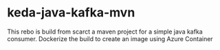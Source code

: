 # keda-java-kafka-mvn

This rebo is build from scarct a maven project for a simple java kafka consumer. Dockerize the build to create an image using Azure Container  
